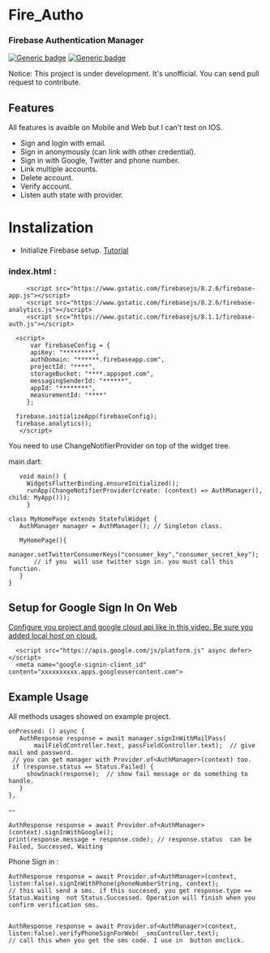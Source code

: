 
# Fire_Autho
### Firebase Authentication Manager


[![Generic badge](https://img.shields.io/badge/Status-Building-<COLOR>.svg)](https://shields.io/)
[![Generic badge](https://img.shields.io/badge/Version-0.0.1-red.svg)](https://shields.io/)

 Notice: This project is under development. It's  unofficial. You can send pull request to contribute.

## Features
All features is avaible on Mobile and Web but  I can't test on IOS.
- Sign and login with email.
- Sign in anonymously (can link with other credential).
- Sign in with Google, Twitter and phone number.
- Link multiple accounts.
- Delete  account.
- Verify account.
- Listen auth state with provider.

# Instalization
- Initialize Firebase setup. [Tutorial](https://firebase.flutter.dev/docs/auth/overview)
###  index.html :

```
     <script src="https://www.gstatic.com/firebasejs/8.2.6/firebase-app.js"></script>
     <script src="https://www.gstatic.com/firebasejs/8.2.6/firebase-analytics.js"></script>
     <script src="https://www.gstatic.com/firebasejs/8.1.1/firebase-auth.js"></script>

  <script>
      var firebaseConfig = {
      apiKey: "********",
      authDomain: "******.firebaseapp.com",
      projectId: "****",
      storageBucket: "****.appspot.com",
      messagingSenderId: "******",
      appId: "********",
      measurementId: "****"
     };

  firebase.initializeApp(firebaseConfig);
  firebase.analytics();
   </script>

```
 You need to use ChangeNotifierProvider  on top of the widget tree.

 main.dart:

       void main() {
         WidgetsFlutterBinding.ensureInitialized();
         runApp(ChangeNotifierProvider(create: (context) => AuthManager(), child: MyApp()));
         }

    class MyHomePage extends StatefulWidget {
       AuthManager manager = AuthManager(); // Singleton class.

       MyHomePage(){
         manager.setTwitterConsumerKeys("consumer_key","consumer_secret_key");
           // if you  will use twitter sign in. you must call this function.
       }
    }



## Setup for Google Sign In On Web

[Configure you project and google cloud api  like in this video. Be sure you added local host on cloud.](https://www.youtube.com/watch?v=0HLt1TYA600&list=WL&index=4)

      <script src="https://apis.google.com/js/platform.js" async defer></script>
      <meta name="google-signin-client_id" content="xxxxxxxxxx.apps.googleusercontent.com">

##  Example Usage

   All methods usages showed on example project.

    onPressed: () async {
       AuthResponse response = await manager.signInWithMailPass(
           mailFieldController.text, passFieldController.text);  // give mail and password.
     // you can get manager with Provider.of<AuthManager>(context) too.
     if (response.status == Status.Failed) {
         showSnack(response);  // show fail message or do something to handle.
       }
    },


--

    AuthResponse response = await Provider.of<AuthManager>(context).signInWithGoogle();
    print(response.message + response.code); // response.status  can be Failed, Successed, Waiting

Phone Sign in :

    AuthResponse response = await Provider.of<AuthManager>(context, listen:false).signInWithPhone(phoneNumberString, context);
    // this will send a sms. if this succesed, you get response.type == Status.Waiting  not Status.Successed. Operation will finish when you confirm verification sms.


    AuthResponse response = await Provider.of<AuthManager>(context, listen:false).verifyPhoneSignForWeb( _smsController.text);
    // call this when you get the sms code. I use in  button onclick.



